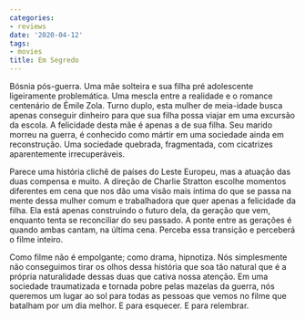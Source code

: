 ```yaml
---
categories:
- reviews
date: '2020-04-12'
tags:
- movies
title: Em Segredo
---
```


Bósnia pós-guerra. Uma mãe solteira e sua filha pré adolescente ligeiramente problemática. Uma mescla entre a realidade e o romance centenário de Émile Zola. Turno duplo, esta mulher de meia-idade busca apenas conseguir dinheiro para que sua filha possa viajar em uma excursão da escola. A felicidade desta mãe é apenas a de sua filha. Seu marido morreu na guerra, é conhecido como mártir em uma sociedade ainda em reconstrução. Uma sociedade quebrada, fragmentada, com cicatrizes aparentemente irrecuperáveis.

Parece uma história clichê de países do Leste Europeu, mas a atuação das duas compensa e muito. A direção de Charlie Stratton escolhe momentos diferentes em cena que nos dão uma visão mais íntima do que se passa na mente dessa mulher comum e trabalhadora que quer apenas a felicidade da filha. Ela está apenas construindo o futuro dela, da geração que vem, enquanto tenta se reconciliar do seu passado. A ponte entre as gerações é quando ambas cantam, na última cena. Perceba essa transição e perceberá o filme inteiro.

Como filme não é empolgante; como drama, hipnotiza. Nós simplesmente não conseguimos tirar os olhos dessa história que soa tão natural que é a própria naturalidade dessas duas que cativa nossa atenção. Em uma sociedade traumatizada e tornada pobre pelas mazelas da guerra, nós queremos um lugar ao sol para todas as pessoas que vemos no filme que batalham por um dia melhor. E para esquecer. E para relembrar.